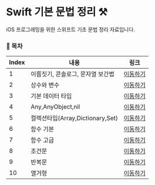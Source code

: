 # Swift 기본 문법 정리 ⚒

iOS 프로그래밍을 위한 스위프트 기초 문법 정리 자료입니다.

### 📖 목차
| Index |    내용   |  링크 | 
| ----     | ---- | ---- | 
|  1 |   이름짓기, 콘솔로그, 문자열 보간법 | [이동하기](https://github.com/jane1choi/swift_basic/readme/1.md)  | 
|  2 |   상수와 변수 | [이동하기](https://github.com/jane1choi/swift_basic/readme/1.md)  | 
|  3 |   기본 데이터 타입 | [이동하기](https://github.com/jane1choi/swift_basic/readme/1.md)  | 
|  4 |   Any,AnyObject,nil | [이동하기](https://github.com/jane1choi/swift_basic/readme/1.md)  | 
|  5 |   컬렉션타입(Array,Dictionary,Set) | [이동하기](https://github.com/jane1choi/swift_basic/readme/1.md)  | 
|  6 |   함수 기본 | [이동하기](https://github.com/jane1choi/swift_basic/readme/1.md)  | 
|  7 |   함수 고급 | [이동하기](https://github.com/jane1choi/swift_basic/readme/1.md)  | 
|  8 |   조건문 | [이동하기](https://github.com/jane1choi/swift_basic/readme/1.md)  | 
|  9 |   반복문 | [이동하기](https://github.com/jane1choi/swift_basic/readme/1.md)  | 
|  10 |   열거형 | [이동하기](https://github.com/jane1choi/swift_basic/readme/1.md)  | 

